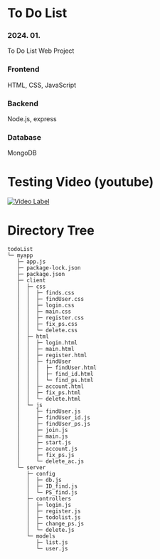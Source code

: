 # To Do List
### 2024. 01.
To Do List Web Project

### Frontend
HTML, CSS, JavaScript
### Backend
Node.js, express
### Database
MongoDB

# Testing Video (youtube)
[![Video Label](http://img.youtube.com/vi/Bs_LhABboCw/0.jpg)](https://youtu.be/Bs_LhABboCw)

# Directory Tree
```
todoList
└─ myapp
   ├─ app.js
   ├─ package-lock.json
   ├─ package.json
   ├─ client
   │  ├─ css
   │  │  ├─ finds.css
   │  │  ├─ findUser.css
   │  │  ├─ login.css
   │  │  ├─ main.css
   │  │  ├─ register.css
   │  │  ├─ fix_ps.css
   │  │  └─ delete.css
   │  ├─ html
   │  │  ├─ login.html
   │  │  ├─ main.html
   │  │  ├─ register.html
   │  │  ├─ findUser
   │  │  │  ├─ findUser.html
   │  │  │  ├─ find_id.html
   │  │  │  └─ find_ps.html
   │  │  ├─ account.html
   │  │  ├─ fix_ps.html
   │  │  └─ delete.html
   │  └─ js
   │     ├─ findUser.js
   │     ├─ findUser_id.js
   │     ├─ findUser_ps.js
   │     ├─ join.js
   │     ├─ main.js
   │     ├─ start.js
   │     ├─ account.js
   │     ├─ fix_ps.js
   │     └─ delete_ac.js
   └─ server
      ├─ config
      │  ├─ db.js
      │  ├─ ID_find.js
      │  └─ PS_find.js
      ├─ controllers
      │  ├─ login.js
      │  ├─ register.js
      │  ├─ todolist.js
      │  ├─ change_ps.js
      │  └─ delete.js
      └─ models
         ├─ list.js
         └─ user.js

```
